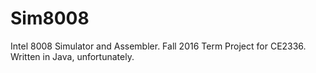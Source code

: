 # Sim8008
Intel 8008 Simulator and Assembler.
Fall 2016 Term Project for CE2336.
Written in Java, unfortunately.
